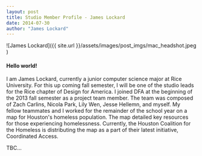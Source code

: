 ```yaml
---
layout: post
title: Studio Member Profile - James Lockard
date: 2014-07-30
author: "James Lockard"
---
```

![James Lockard]({{ site.url }}/assets/images/post_imgs/mac_headshot.jpeg )

#### Hello world!
I am James Lockard, currently a junior computer science major at Rice University. For this up coming fall semester, I will be one of the studio leads for the Rice chapter of Design for America. I joined DFA at the beginning of the 2013 fall semester as a project team member. The team was composed of Zach Carlins, Nicola Park, Lily Wen, Jesse Hellemn, and myself. My fellow teammates and I worked for the remainder of the school year on a map for Houston's homeless population. The map detailed key resources for those experiencing homelessness. Currently, the Houston Coalition for the Homeless is distributing the map as a part of their latest initiative, Coordinated Access.

TBC…
